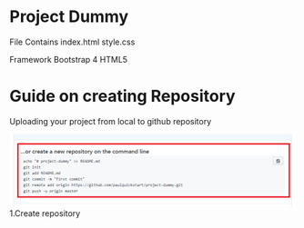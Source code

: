 # Project Dummy

File Contains
index.html
style.css

Framework
Bootstrap 4
HTML5

<h1> Guide on creating Repository </h1>

Uploading your project from local to github repository

![Alt text](https://github.com/paulquickstart/project-dummy/blob/master/Github/images/image1.png "Optional title")
1.Create repository

